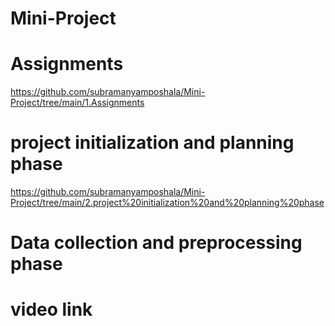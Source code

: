 # Mini-Project
# Assignments
https://github.com/subramanyamposhala/Mini-Project/tree/main/1.Assignments
# project initialization and planning phase
https://github.com/subramanyamposhala/Mini-Project/tree/main/2.project%20initialization%20and%20planning%20phase
# Data collection and preprocessing phase

# video link 
